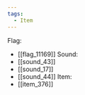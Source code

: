 ```yaml
---
tags:
  - Item
---
```

Flag:
- [[flag_11169]]
Sound:
- [[sound_43]]
- [[sound_17]]
- [[sound_44]]
Item:
- [[item_376]]
